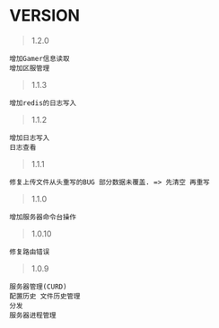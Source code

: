 # VERSION

> 1.2.0

    增加Gamer信息读取
    增加区服管理

> 1.1.3

    增加redis的日志写入

> 1.1.2 

    增加日志写入 
    日志查看

> 1.1.1

    修复上传文件从头重写的BUG 部分数据未覆盖. => 先清空 再重写

> 1.1.0

    增加服务器命令台操作

> 1.0.10 

    修复路由错误

> 1.0.9

    服务器管理(CURD) 
    配置历史 文件历史管理
    分发
    服务器进程管理